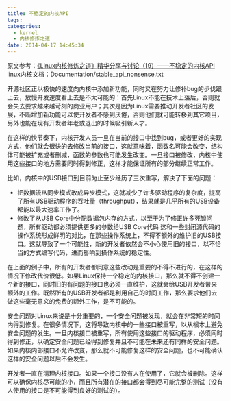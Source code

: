 ```yaml
---
title: 不稳定的内核API
tags:
categories:
  - kernel
  - 内核修炼之道
date: 2014-04-17 14:45:34
---
```


原文参考：[《Linux内核修炼之道》精华分享与讨论（19）——不稳定的内核API ](http://blog.csdn.net/fudan_abc/article/details/5517845)
linux内核文档：Documentation/stable_api_nonsense.txt

开源社区正以极快的速度向内核中添加新功能，同时又在努力让修补bug的步伐跟上去，放慢开发速度看上去是不太可能的：首先Linux不能在技术上落后，否则就会失去要求越来越苛刻的商业用户；其次是因为Linux需要推动开发者社区的发展，不断增加新功能可以使开发者不感到厌倦，否则他们就可能转移到其它项目，另外也能在现有开发者年老或退出的时候吸引新人才。

在这样的快节奏下，内核开发人员一旦在当前的接口中找到bug，或者更好的实现方式，他们就会很快的去修改当前的接口，这就意味着，函数名可能会改变，结构体可能被扩充或者删减，函数的参数也可能发生改变。一旦接口被修改，内核中使用这些接口的地方需要同时得到修正，这样才能保证所有的部分继续正常工作。
<!--more-->
比如，内核中的USB接口到目前为止至少经历了三次重写，解决了下面的问题：

*   把数据流从同步模式改成异步模式，这就减少了许多驱动程序的复杂度，提高了所有USB驱动程序的吞吐量（throughput），结果就是几乎所有的USB设备都能以最大速率工作了。
*   修改了从USB Core中分配数据包内存的方式，以至于为了修正许多死锁问题，所有驱动都必须提供更多的参数给USB Core代码
这和一些封闭源代码的操作系统形成鲜明的对比，在那些操作系统上，不得不额外的维护旧的USB接口。这就导致了一个可能性，新的开发者依然会不小心使用旧的接口，以不恰当的方式编写代码，进而影响到操作系统的稳定性。

在上面的例子中，所有的开发者都同意这些改动是重要的不得不进行的，在这样的情况下修改代价很低。如果Linux保持一个稳定的内核接口，那么就不得不创建一个新的接口，同时旧的有问题的接口也必须一直维护，这就会给USB开发者带来额外的工作。既然所有的USB开发者都是利用自己的时间工作，那么要求他们去做这些毫无意义的免费的额外工作，是不可能的。

安全问题对Linux来说是十分重要的，一个安全问题被发现，就会在非常短的时间内得到修复。在很多情况下，这将导致内核中的一些接口被重写，以从根本上避免安全问题的发生。一旦内核接口被重写，所有使用这些接口的驱动程序，必须同时得到修正，以确定安全问题已经得到修复并且不可能在未来还有同样的安全问题。如果内核内部接口不允许改变，那么就不可能修复这样的安全问题，也不可能确认这样的安全问题以后不会发生。

开发者一直在清理内核接口。如果一个接口没有人在使用了，它就会被删除。这样可以确保内核尽可能的小，而且所有潜在的接口都会得到尽可能完整的测试（没有人使用的接口是不可能得到良好的测试的）。
